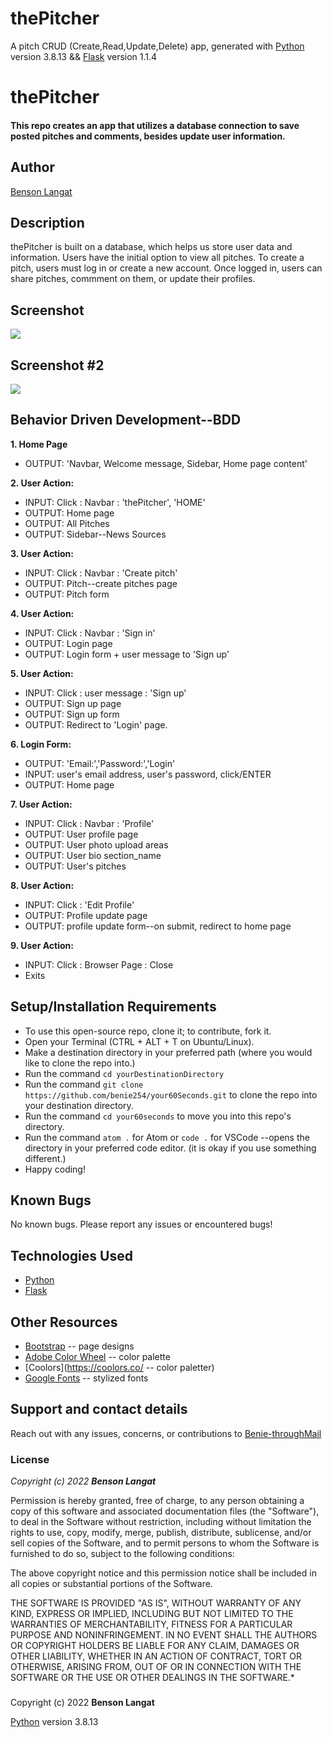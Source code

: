 # thePitcher

A pitch CRUD (Create,Read,Update,Delete) app, generated with [Python](https://www.python.org/) version 3.8.13 && [Flask](https://flask.palletsprojects.com/en/2.1.x/) version 1.1.4 

# thePitcher
#### This repo creates an app that utilizes a database connection to save posted pitches and comments, besides update user information.
## Author
[Benson Langat](https://github.com/benie254)

## Description

thePitcher is built on a database, which helps us store user data and information. Users have the initial option to view all pitches. To create a pitch, users must log in or create a new account. Once logged in, users can share pitches, commment on them, or update their profiles.

## Screenshot

<img src="https://user-images.githubusercontent.com/99865051/168407909-9fe76430-7b5c-442f-b76e-f75d1ba6af1e.png" >

## Screenshot #2

<img src="https://user-images.githubusercontent.com/99865051/168407922-023079e5-1e2e-4d51-b66a-079099abfe22.png">

## Behavior Driven Development--BDD

**1. Home Page**
   - OUTPUT: 'Navbar, Welcome message, Sidebar, Home page content'
   
**2. User Action:** 
   - INPUT:  Click : Navbar : 'thePitcher', 'HOME'
   - OUTPUT: Home page
   - OUTPUT: All Pitches
   - OUTPUT: Sidebar--News Sources
   
**3. User Action:**
   - INPUT:  Click : Navbar : 'Create pitch'
   - OUTPUT: Pitch--create pitches page
   - OUTPUT: Pitch form
   
**4. User Action:**
   - INPUT:  Click : Navbar : 'Sign in'
   - OUTPUT: Login page
   - OUTPUT: Login form + user message to 'Sign up'
   
**5. User Action:**
   - INPUT:  Click : user message : 'Sign up'
   - OUTPUT: Sign up page
   - OUTPUT: Sign up form 
   - OUTPUT: Redirect to 'Login' page.
   
**6. Login Form:**
   - OUTPUT: 'Email:','Password:','Login'
   - INPUT:  user's email address, user's password, click/ENTER
   - OUTPUT: Home page
   
**7. User Action:**
   - INPUT:  Click : Navbar : 'Profile'
   - OUTPUT: User profile page
   - OUTPUT: User photo upload areas
   - OUTPUT: User bio section_name
   - OUTPUT: User's pitches
   
**8. User Action:**
   - INPUT:  Click : 'Edit Profile' 
   - OUTPUT: Profile update page
   - OUTPUT: profile update form--on submit, redirect to home page
   
**9. User Action:**
   - INPUT:  Click : Browser Page : Close
   - Exits


## Setup/Installation Requirements

* To use this open-source repo, clone it; to contribute, fork it. 
* Open your Terminal (CTRL + ALT + T on Ubuntu/Linux). 
* Make a destination directory in your preferred path (where you would like to clone the repo into.)
* Run the command ``` cd yourDestinationDirectory ```
* Run the command ``` git clone https://github.com/benie254/your60Seconds.git ``` to clone the repo into your destination directory. 
* Run the command ``` cd your60seconds ``` to move you into this repo's directory.
* Run the command ``` atom . ``` for Atom or ``` code . ``` for VSCode --opens the directory in your preferred code editor. (it is okay if you use something different.)
* Happy coding!

## Known Bugs

No known bugs. Please report any issues or encountered bugs! 

## Technologies Used

* [Python](https://www.python.org/) 
* [Flask](https://flask.palletsprojects.com/en/2.1.x/)

## Other Resources 

* [Bootstrap](https://getbootstrap.com/) -- page designs
* [Adobe Color Wheel](https://color.adobe.com/) -- color palette 
* [Coolors](https://coolors.co/ -- color paletter)
* [Google Fonts](https://fonts.google.com) -- stylized fonts


## Support and contact details

Reach out with any issues, concerns, or contributions to [Benie-throughMail](davinci.monalissa@gmail.com)

### License

*Copyright (c) 2022* ***Benson Langat***

Permission is hereby granted, free of charge, to any person obtaining a copy
of this software and associated documentation files (the "Software"), to deal
in the Software without restriction, including without limitation the rights
to use, copy, modify, merge, publish, distribute, sublicense, and/or sell
copies of the Software, and to permit persons to whom the Software is
furnished to do so, subject to the following conditions:

The above copyright notice and this permission notice shall be included in all
copies or substantial portions of the Software.

THE SOFTWARE IS PROVIDED "AS IS", WITHOUT WARRANTY OF ANY KIND, EXPRESS OR
IMPLIED, INCLUDING BUT NOT LIMITED TO THE WARRANTIES OF MERCHANTABILITY,
FITNESS FOR A PARTICULAR PURPOSE AND NONINFRINGEMENT. IN NO EVENT SHALL THE
AUTHORS OR COPYRIGHT HOLDERS BE LIABLE FOR ANY CLAIM, DAMAGES OR OTHER
LIABILITY, WHETHER IN AN ACTION OF CONTRACT, TORT OR OTHERWISE, ARISING FROM,
OUT OF OR IN CONNECTION WITH THE SOFTWARE OR THE USE OR OTHER DEALINGS IN THE
SOFTWARE.*

###
Copyright (c) 2022 **Benson Langat**

[Python](https://www.python.org/) version 3.8.13
